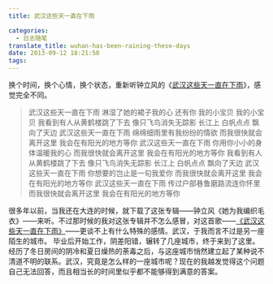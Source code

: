 ```yaml
---
title: 武汉这些天一直在下雨

categories:
  - 日志随笔
translate_title: wuhan-has-been-raining-these-days
date: 2013-09-12 18:21:50
tags:
---
```


换个时间，换个心情，换个状态，重新听钟立风的《[武汉这些天一直在下雨](https://music.163.com/#/song?id=191184)》，感觉完全不同。

> 武汉这些天一直在下雨
> 淋湿了她的裙子我的心
> 还有你
> 我的小宝贝 我的小宝贝
> 我看到有人从黄鹤楼跳了下去
> 像只飞鸟消失无踪影
> 长江上
> 白帆点点 飘向了天边
> 武汉这些天一直在下雨
> 绵绵细雨里有我纷纷的情欲
> 而我很快就会离开这里
> 我会在有阳光的地方等你
> 武汉这些天一直在下雨
> 你用你小小的身体温暖我的心
> 而我很快就会离开这里
> 我会在有阳光的地方等你
> 我看到有人从黄鹤楼跳了下去
> 像只飞鸟消失无踪影
> 长江上
> 白帆点点 飘向了天边
> 武汉这些天一直在下雨
> 你想要的岂止是一句我爱你
> 而我很快就会离开这里
> 我会在有阳光的地方等你
> 武汉这些天一直在下雨
> 传过户部巷鲁磨路流连你怀里
> 而我很快就会离开这里
> 我会在有阳光的地方等你

很多年以前，当我还在大连的时候，就下载了这张专辑——钟立风《她为我编织毛衣》——来听。不过那时候的我对这张专辑并不怎么感冒，对这首歌——[《武汉这些天一直在下雨》](http://music.163.com/#/song?id=191184)——更谈不上有什么特殊的感情。武汉，于我而言不过是另一座陌生的城市。
毕业后开始工作，阴差阳错，辗转了几座城市，终于来到了这里。经历了冬日房间的阴冷和夏日燥热的荼毒之后，与这座城市悄然建立起了某种说不清道不明的联系。武汉，究竟是怎么样的一座城市呢？现在的我越发觉得这个问题自己无法回答，而且相当长的时间里似乎都不能够得到满意的答案。
